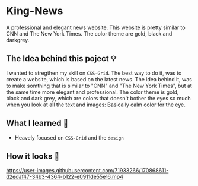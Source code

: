 # King-News
A professional and elegant news website. This website is pretty similar to CNN and The New York Times. The color theme are gold, black and darkgrey.

## The Idea behind this poject 💡
I wanted to stregthen my skill on `CSS-Grid`. The best way to do it, was to create a website, which is based on the latest news. The idea behind it, was to make somthing that is similar to "CNN" and "The New York Times", but at the same time more elegant and professional. The color theme is gold, black and dark grey, which are colors that doesn't bother the eyes so much when you look at all the text and images: Basically calm color for the eye.

## What I learned 🧠
- Heavely focused on `CSS-Grid` and the `design`
## How it looks 🎥


https://user-images.githubusercontent.com/71933266/170868611-d2edaf47-34b3-4364-b122-e0911de55e16.mp4



